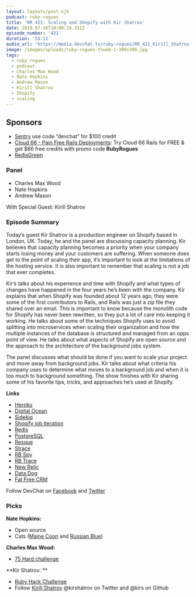 ```yaml
---
layout: layouts/post.njk
podcast: ruby-rogues
title: 'RR 421: Scaling and Shopify with Kir Shatrov'
date: 2019-07-16T10:00:24.331Z
episode_number: '421'
duration: '55:11'
audio_url: 'https://media.devchat.tv/ruby-rogues/RR_421_Kirill_Shatrov.mp3'
image: /images/uploads/ruby-rogues-thumb-1-300x300.jpg
tags:
  - ruby_rogues
  - podcast
  - Charles Max Wood
  - Nate Hopkins
  - Andrew Mason
  - Kirill Shatrov
  - Shopify
  - scaling
---
```

## **Sponsors**



*   [Sentry](https://sentry.io/) use code “devchat” for $100 credit
*   [Cloud 66 - Pain Free Rails Deployments](https://cloud66.com/rails?utm_source=-&utm_medium=-&utm_campaign=ruby-rogues): Try Cloud 66 Rails for FREE & get $66 free credits with promo code **RubyRogues**
*   [RedisGreen](https://redisgreen.net/?utm_source=rubyrogues&utm_medium=podcast&utm_campaign=rubyrogues)


### **Panel**



*   Charles Max Wood
*   Nate Hopkins
*   Andrew Mason

With Special Guest: Kirill Shatrov


### **Episode Summary**

Today’s guest Kir Shatrov is a production engineer on Shopify based in London, UK. Today, he and the panel are discussing capacity planning. Kir believes that capacity planning becomes a priority when your company starts losing money and your customers are suffering. When someone does get to the point of scaling their app, it’s important to look at the limitations of the hosting service. It is also important to remember that scaling is not a job that ever completes.

Kir’s talks about his experience and time with Shopify and what types of changes have happened in the four years he’s been with the company. Kir explains that when Shopify was founded about 12 years ago, they were some of the first contributors to Rails, and Rails was just a zip file they shared over an email. This is important to know because the monolith code for Shopify has never been rewritten, so they put a lot of care into keeping it working. He talks about some of the techniques Shopify uses to avoid splitting into microservices when scaling their organization and how the multiple instances of the database is structured and managed from an opps point of view. He talks about what aspects of Shopify are open source and the approach to the architecture of the background jobs system.

The panel discusses what should be done if you want to scale your project and move away from background jobs. Kir talks about what criteria his company uses to determine what moves to a background job and when it is too much to background something. The show finishes with Kir sharing some of his favorite tips, tricks, and approaches he’s used at Shopify.

**Links**



*   [Heroku](https://www.heroku.com/)
*   [Digital Ocean](https://www.digitalocean.com/)
*   [Sidekiq](https://github.com/mperham/sidekiq)
*   [Shopify job iteration](https://github.com/Shopify/job-iteration)
*   [Redis](https://redis.io/)
*   [PostgreSQL](https://www.postgresql.org/)
*   [Resque](https://github.com/resque/resque)
*   [Strace ](https://strace.io/)
*   [RB Spy](https://github.com/rbspy/rbspy)
*   [RB Trace](https://github.com/tmm1/rbtrace)
*   [New Relic](https://newrelic.com)
*   [Data Dog](https://www.datadoghq.com/)
*   [Fat Free CRM](https://github.com/fatfreecrm/fat_free_crm)

Follow DevChat on [Facebook](https://www.facebook.com/DevChattv/?__tn__=%2Cd%2CP-R&eid=ARDBDrBnK71PDmx_8gE_IeIEo5SnM7cyzylVBjAwfaOo1ck_6q3GXuRBfaUQZaWVvFGyEVjrhDwnS_tV) and [Twitter](https://twitter.com/devchattv?lang=en)


### **Picks**

**Nate Hopkins:**



*   Open source
*   Cats ([Maine Coon](https://en.wikipedia.org/wiki/Maine_Coon) and [Russian Blue](https://en.wikipedia.org/wiki/Russian_Blue))

**Charles Max Wood:**



*   [75 Hard challenge](https://75hard.biz/)

**Kir Shatrov: **



*   [Ruby Hack Challenge](https://github.com/ko1/rubyhackchallenge)
*   Follow [Kirill Shatrov](https://kirshatrov.com/) @kirshatrov on Twitter and @kirs on Github

<!-- Docs to Markdown version 1.0β17 -->
